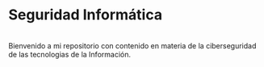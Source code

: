  # Seguridad Informática
  <br>
Bienvenido a mi repositorio con contenido en materia de la ciberseguridad de las tecnologias de la Información.</center>

